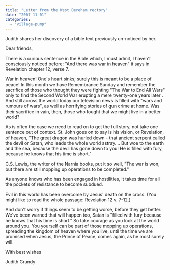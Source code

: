 ```yaml
---
title: "Letter from the West Dereham rectory"
date: "2007-11-01"
categories: 
  - "village-pump"
---
```


Judith shares her discovery of a bible text previously un-noticed by her.

Dear friends,

There is a curious sentence in the Bible which, I must admit, I haven't consciously noticed before: "And there was war in heaven" it says in Revelation chapter 12, verse 7.

War in heaven! One's heart sinks; surely this is meant to be a place of peace! In this month we have Remembrance Sunday and remember the sacrifice of those who thought they were fighting "The War to End All Wars" only to find the Second World War erupting a mere twenty-one years later . And still across the world today our television news is filled with "wars and rumours of wars", as well as horrifying stories of gun crime at home. Was their sacrifice in vain, then, those who fought that we might live in a better world?

As is often the case we need to read on to get the full story, not take one sentence out of context. St. John goes on to say is his vision, or Revelation, of heaven, "The great dragon was hurled down - that ancient serpent called the devil or Satan, who leads the whole world astray. .. But woe to the earth and the sea, because the devil has gone down to you! He is filled with fury, because he knows that his time is short."

C.S. Lewis, the writer of the Narnia books, put it so well, "The war is won, but there are still mopping up operations to be completed."

As anyone knows who has been engaged in hostilities, it takes time for all the pockets of resistance to become subdued.

Evil in this world has been overcome by Jesus' death on the cross. (You might like to read the whole passage: Revelation 12 v. 7-12.)

And don't worry if things seem to be getting worse, before they get better. We've been warned that will happen too, Satan is "filled with fury because he knows that his time is short." So take courage as you look at the world around you. You yourself can be part of those mopping up operations, spreading the kingdom of heaven where you live, until the time we are promised when Jesus, the Prince of Peace, comes again, as he most surely will.

With best wishes

Judith Grundy
